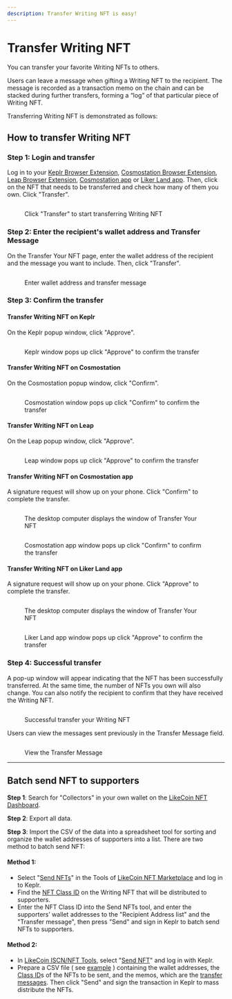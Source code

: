 ```yaml
---
description: Transfer Writing NFT is easy!
---
```


# Transfer Writing NFT

You can transfer your favorite Writing NFTs to others.

Users can leave a message when gifting a Writing NFT to the recipient. The message is recorded as a transaction memo on the chain and can be stacked during further transfers, forming a “log” of that particular piece of Writing NFT.

Transferring Writing NFT is demonstrated as follows:

## How to transfer Writing NFT

### Step 1: Login and transfer

Log in to your [Keplr Browser Extension](../wallet/keplr/), [Cosmostation Browser Extension](../wallet/cosmostation/), [Leap Browser Extension](../wallet/leap/), [Cosmostation app](../wallet/cosmostation-app/) or [Liker Land app](../../user-guide/liker-land/download.md). Then, click on the NFT that needs to be transferred and check how many of them you own. Click "Transfer".

<figure><img src="../../.gitbook/assets/NFT Transfer 1-en.png" alt=""><figcaption><p>Click "Transfer" to start transferring Writing NFT</p></figcaption></figure>

### Step 2: Enter the recipient's wallet address and Transfer Message

On the Transfer Your NFT page, enter the wallet address of the recipient and the message you want to include. Then, click "Transfer".

<figure><img src="../../.gitbook/assets/NFT Transfer 2-en.png" alt=""><figcaption><p>Enter wallet address and transfer message</p></figcaption></figure>

### Step 3: Confirm the transfer

#### Transfer Writing NFT on Keplr

On the Keplr popup window, click "Approve".

<figure><img src="../../.gitbook/assets/NFT Transfer 3-en.png" alt=""><figcaption><p>Keplr window pops up click "Approve" to confirm the transfer</p></figcaption></figure>

#### Transfer Writing NFT on Cosmostation

On the Cosmostation popup window, click "Confirm".

<figure><img src="../../.gitbook/assets/NFT Transfer 3-en (1).png" alt=""><figcaption><p>Cosmostation window pops up click "Confirm" to confirm the transfer</p></figcaption></figure>

#### Transfer Writing NFT on Leap

On the Leap popup window, click "Approve".

<figure><img src="../../.gitbook/assets/NFT Transfer 11-en.png" alt=""><figcaption><p>Leap window pops up click "Approve" to confirm the transfer</p></figcaption></figure>

#### Transfer Writing NFT on Cosmostation app

A signature request will show up on your phone. Click "Confirm" to complete the transfer.

<figure><img src="../../.gitbook/assets/NFT Transfer 4-en (1).png" alt=""><figcaption><p>The desktop computer displays the window of Transfer Your NFT</p></figcaption></figure>

<figure><img src="../../.gitbook/assets/NFT Transfer 10.png" alt=""><figcaption><p>Cosmostation app window pops up click "Confirm" to confirm the transfer</p></figcaption></figure>

#### Transfer Writing NFT on Liker Land app

A signature request will show up on your phone. Click "Approve" to complete the transfer.

<figure><img src="../../.gitbook/assets/NFT Transfer 9-en.png" alt=""><figcaption><p>The desktop computer displays the window of Transfer Your NFT</p></figcaption></figure>

<figure><img src="../../.gitbook/assets/NFT Transfer 6-en.png" alt=""><figcaption><p>Liker Land app window pops up click "Approve" to confirm the transfer</p></figcaption></figure>

### Step 4: Successful transfer

A pop-up window will appear indicating that the NFT has been successfully transferred. At the same time, the number of NFTs you own will also change. You can also notify the recipient to confirm that they have received the Writing NFT.

<figure><img src="../../.gitbook/assets/NFT Transfer 4-en.png" alt=""><figcaption><p>Successful transfer your Writing NFT</p></figcaption></figure>

Users can view the messages sent previously in the Transfer Message field.

<figure><img src="../../.gitbook/assets/NFT Transfer 8.png" alt=""><figcaption><p>View the Transfer Message</p></figcaption></figure>

***

## Batch send NFT to supporters

**Step 1**: Search for "Collectors" in your own wallet on the [LikeCoin NFT Dashboard](https://likecoin.github.io/likecoin-nft-dashboard/#/).

**Step 2**: Export all data.

**Step 3**: Import the CSV of the data into a spreadsheet tool for sorting and organize the wallet addresses of supporters into a list. There are two method to batch send NFT:

#### Method 1:

* Select "[Send NFTs](https://likecoin.github.io/likecoin-nft-marketplace/tools/send)" in the Tools of [LikeCoin NFT Marketplace](https://likecoin.github.io/likecoin-nft-marketplace/) and log in to Keplr.
* Find the [NFT Class ID](collect-writing-nft/nft-details.md#nft-class-id) on the Writing NFT that will be distributed to supporters.
* Enter the NFT Class ID into the Send NFTs tool, and enter the supporters’ wallet addresses to the "Recipient Address list" and the "Transfer message", then press "Send" and sign in Keplr to batch send NFTs to supporters.

#### Method 2:

* In [LikeCoin ISCN/NFT Tools](https://likecoin.github.io/iscn-nft-tools/), select "[Send NFT](https://likecoin.github.io/iscn-nft-tools/send-nft)" and log in with Keplr.
* Prepare a CSV file ( see [example](https://github.com/likecoin/iscn-nft-tools/blob/master/send-nft/list\_example.csv) ) containing the wallet addresses, the [Class ID](collect-writing-nft/nft-details.md#nft-class-id)s of the NFTs to be sent, and the memos, which are the [transfer messages](transfer-writing-nft.md#step-2-enter-the-recipients-wallet-address-and-transfer-message). Then click "Send" and sign the transaction in Keplr to mass distribute the NFTs.
